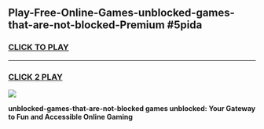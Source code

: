 
## Play-Free-Online-Games-unblocked-games-that-are-not-blocked-Premium #5pida
<h3>
<a href="https://premium.freeplayer.one?title=unblocked-games-that-are-not-blocked&ref=8M">CLICK TO PLAY</a></h3>
<hr>

<h3>
<a href="https://premium.freeplayer.one?title=unblocked-games-that-are-not-blocked&ref=8M">CLICK 2 PLAY</a>
  
</h3>

<a href="https://premium.freeplayer.one?title=unblocked-games-that-are-not-blocked&ref=8M"><img src="https://clearcache.store/games.png"></a>


**unblocked-games-that-are-not-blocked games unblocked: Your Gateway to Fun and Accessible Online Gaming**

